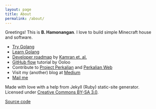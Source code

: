 ```yaml
---
layout: page
title: About
permalink: /about/
---
```


Greetings! This is **B. Hamonangan**. I love to build simple Minecraft house and software.

- [Try Golang](https://go.dev/play/)
- [Learn Golang](https://go.dev/tour/welcome/1)
- [Developer roadmap](https://roadmap.sh/) by [Kamran et. al.](https://github.com/kamranahmedse)
- [GitHub flow](https://ooloo.io/project/github-flow/git-workflows) tutorial by Ooloo
- Contribute to [Project Perkalian](https://github.com/hamonangann/perkalian) and [Perkalian Web](https://github.com/hamonangann/perkalian-web)
- Visit my (another) blog at [Medium](https://hamonangan.medium.com)
- [Mail me](mailto:b.hamonangan.p@gmail.com)

Made with love with a help from Jekyll (Ruby) static-site generator. Licensed under [Creative Commons BY-SA 3.0](https://creativecommons.org/licenses/by-sa/3.0/).

[Source code](https://github.com/hamonangann/hamonangann.github.io)